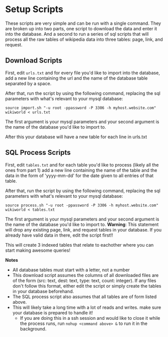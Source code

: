 # Setup Scripts

These scripts are very simple and can be run with a single command. They are broken up into two parts, one script to download the data and enter it into the database. And a second to run a series of sql scripts that will process all the raw tables of wikipedia data into three tables: page, link, and request.

## Download Scripts
First, edit  `urls.txt` and for every file you'd like to import into the database, add a new line containing the url and the name of the database table separated by a space.

After that, run the script by using the following command, replacing the sql parameters with what's relevant to your mysql database:

`source import.sh "-u root -ppassword -P 3306 -h myhost.website.com" wikiworld < urls.txt` 

The first argument is your mysql parameters and your second argument is the name of the database you'd like to import to.

After this your database will have a new table for each line in urls.txt

## SQL Process Scripts
First, edit `tables.txt` and for each table you'd like to process (likely all the ones from part 1) add a new line containing the name of the table and the data in the form of 'yyyy-mm-dd' for the date given to all entries of that table. 

After that, run the script by using the following command, replacing the sql parameters with what's relevant to your mysql database: 

`source process.sh "-u root -ppassword -P 3306 -h myhost.website.com" wikiworld < tables.txt` 

The first argument is your mysql parameters and your second argument is the name of the database you'd like to import to.
**Warning**: This statement will drop any existing page, link, and request tables in your database. If you already have valid data in there, edit the script first!!

This will create 3 indexed tables that relate to eachother where you can start making awesome queries!

**Notes**
- All database tables must start with a letter, not a number
- This download script assumes the columns  of all downloaded files are of the form (src: text, dest: text, type: text, count: integer). If any files don't follow this format, either edit the script or simply create the tables in your database beforehand. 
- The SQL process script also assumes that all tables are of form listed above. 
- This will likely take a long time with a lot of reads and writes. make sure your database is prepared to handle it!
  - If you are doing this in a ssh session and would like to close it while the process runs, run `nohup <command above> &` to run it in the background.
